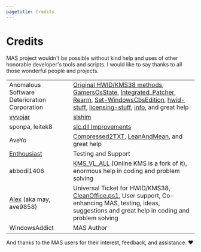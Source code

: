 ```yaml
---
pagetitle: Credits
---
```


# Credits

MAS project wouldn't be possible without kind help and uses of other honorable developer's tools and scripts. I would like to say thanks to all those wonderful people and projects.

|                                                                             |                                                                                                                                                                                                                                                                                                                                                                                                                                                                                                                                                                           |
|--------------------------|:---------------------------------------------|
| Anomalous Software Deterioration Corporation                                | [Original HWID/KMS38 methods](https://nsaneforums.com/topic/316668-microsoft-activation-scripts/page/29/#comment-1497887), [GamersOsState](https://github.com/asdcorp/GamersOsState), [Integrated_Patcher](https://github.com/asdcorp/Integrated_Patcher_3), [Rearm](https://github.com/asdcorp/rearm), [Set-WindowsCbsEdition](https://github.com/asdcorp/Set-WindowsCbsEdition), [hwid-stuff](https://github.com/massgravel/hwid-stuff), [licensing-stuff](https://github.com/awuctl/licensing-stuff), [info](https://github.com/massgravel/activation), and great help |
| [vyvojar](https://github.com/vyvojar)                                       | [slshim](https://app.box.com/s/y71tpcamofcg6zv6k7by6gaex6om3q4d)                                                                                                                                                                                                                                                                                                                                                                                                                                                                                                          |
| sponpa, leitek8                                                             | [slc.dll Improvements](https://nsaneforums.com/topic/316668-microsoft-activation-scripts/page/21/?tab=comments#comment-1431257)                                                                                                                                                                                                                                                                                                                                                                                                                                           |
| AveYo                                                                       | [Compressed2TXT](https://github.com/AveYo/Compressed2TXT), [LeanAndMean](https://github.com/AveYo/LeanAndMean), and great help                                                                                                                                                                                                                                                                                                                                                                                                                                            |
| [Enthousiast](https://forums.mydigitallife.net/members/enthousiast.104688/) | Testing and Support                                                                                                                                                                                                                                                                                                                                                                                                                                                                                                                                                       |
| abbodi1406                                                                  | [KMS_VL_ALL](https://forums.mydigitallife.net/threads/kms_vl_all-smart-activation-script.79535/#post-838808) (Online KMS is a fork of it), enormous help in coding and problem solving                                                                                                                                                                                                                                                                                                                                                                                    |
| [Alex](https://github.com/ave9858) (aka may, ave9858)                       | Universal Ticket for HWID/KMS38, [CleanOffice.ps1](https://gist.github.com/ave9858/9fff6af726ba3ddc646285d1bbf37e71), User support, Co-enhancing MAS, testing, ideas, suggestions and great help in coding and problem solving                                                                                                                                                                                                                                                                                                                                            |
| WindowsAddict                                                               | MAS Author                                                                                                                                                                                                                                                                                                                                                                                                                                                                                                                                                                |

And thanks to the MAS users for their interest, feedback, and assistance. ❤️
